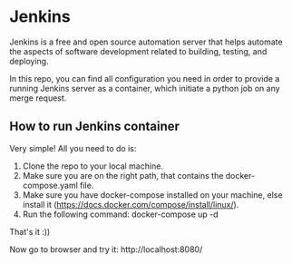 # Jenkins 

Jenkins is a free and open source automation server that helps automate the aspects of software development related to building, testing, and deploying.

In this repo, you can find all configuration you need in order to provide a running Jenkins server as a container, which initiate a python job on any merge request.

## How to run Jenkins container

Very simple!
All you need to do is:

1. Clone the repo to your local machine.
2. Make sure you are on the right path, that contains the docker-compose.yaml file.
3. Make sure you have docker-compose installed on your machine, else install it (https://docs.docker.com/compose/install/linux/).
4. Run the following command: docker-compose up -d 

That's it :)) 

Now go to browser and try it: 
http://localhost:8080/
